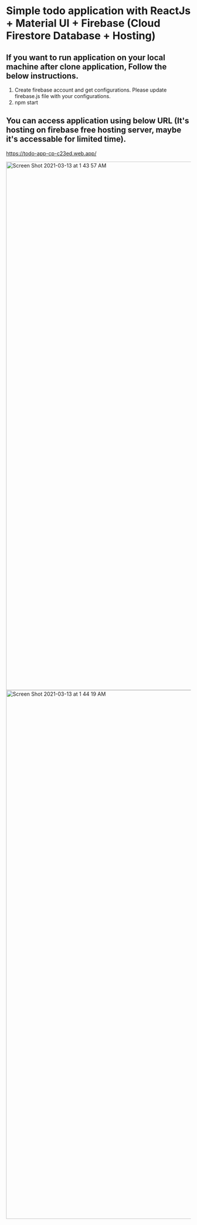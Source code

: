 # Simple todo application with ReactJs + Material UI + Firebase (Cloud Firestore Database + Hosting)

## If you want to run application on your local machine after clone application, Follow the below instructions.

1. Create firebase account and get configurations. Please update firebase.js file with your configurations.
2. npm start

## You can access application using below URL (It's hosting on firebase free hosting server, maybe it's accessable for limited time).

https://todo-app-cp-c23ed.web.app/

<img width="1439" alt="Screen Shot 2021-03-13 at 1 43 57 AM" src="https://user-images.githubusercontent.com/12670383/111002457-e5e51880-839e-11eb-9083-8d9c2f0b980b.png">

<img width="1440" alt="Screen Shot 2021-03-13 at 1 44 19 AM" src="https://user-images.githubusercontent.com/12670383/111002467-e9789f80-839e-11eb-9c90-eb318398276d.png">

